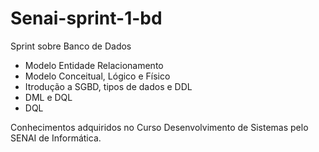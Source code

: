 # Senai-sprint-1-bd
Sprint sobre Banco de Dados  
- Modelo Entidade Relacionamento
- Modelo Conceitual, Lógico e Físico
- Itrodução a SGBD, tipos de dados e DDL
- DML e DQL
- DQL

Conhecimentos adquiridos no Curso Desenvolvimento de Sistemas pelo SENAI de Informática.
